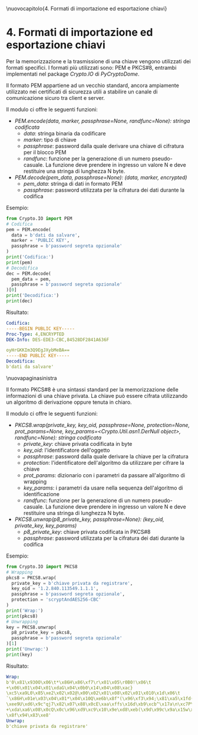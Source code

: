 \nuovocapitolo{4. Formati di importazione ed esportazione chiavi}

# 4. Formati di importazione ed esportazione chiavi
Per la memorizzazione e la trasmissione di una chiave vengono utilizzati dei formati specifici. I formati più utilizzati sono: PEM e PKCS#8, entrambi implementati nel package *Crypto.IO* di *PyCryptoDome*.

Il formato PEM appartiene ad un vecchio standard, ancora ampiamente utilizzato nei certificati di sicurezza utili a stabilire un canale di comunicazione sicuro tra client e server.

Il modulo ci offre le seguenti funzioni:

- *PEM.encode(data, marker, passphrase=None, randfunc=None): stringa codificata*
  - *data*: stringa binaria da codificare
  - *marker*: tipo di chiave
  - *passphrase*: password dalla quale derivare una chiave di cifratura per il blocco PEM
  - *randfunc*: funzione per la generazione di un numero pseudo-casuale. La funzione deve prendere in ingresso un valore N e deve restituire una stringa di lunghezza N byte. 
- *PEM.decode(pem_data, passphrase=None): (data, marker, encrypted)*
  - *pem_data*: stringa di dati in formato PEM
  - *passphrase*: password utilizzata per la cifratura dei dati durante la codifica

Esempio:

```python
from Crypto.IO import PEM
# Codifica
pem = PEM.encode(
  data = b'dati da salvare',
  marker = 'PUBLIC KEY',
  passphrase = b'password segreta opzionale'
)
print('Codifica:')
print(pem)
# Decodifica
dec = PEM.decode(
  pem_data = pem,
  passphrase = b'password segreta opzionale'
)[0]
print('Decodifica:')
print(dec)
```

Risultato:

```yaml
Codifica:
-----BEGIN PUBLIC KEY-----
Proc-Type: 4,ENCRYPTED
DEK-Info: DES-EDE3-CBC,84528DF2841A636F

oyHrGKKIm3Q9EgJXybMeBA==
-----END PUBLIC KEY-----
Decodifica:
b'dati da salvare'
```

\nuovapaginasinistra

Il formato PKCS#8 è una sintassi standard per la memorizzazione delle informazioni di una chiave privata. La chiave può essere cifrata utilizzando un algoritmo di derivazione oppure tenuta in chiaro.

Il modulo ci offre le seguenti funzioni:

- *PKCS8.wrap(private_key, key_oid, passphrase=None, protection=None, prot_params=None, key_params=<Crypto.Util.asn1.DerNull object>, randfunc=None): stringa codificata*
  - *private_key*: chiave privata codificata in byte
  - *key_oid*: l'identificatore dell'oggetto
  - *passphrase*: password dalla quale derivare la chiave per la cifratura
  - *protection*: l'identificatore dell'algoritmo da utilizzare per cifrare la chiave
  - *prot_params*: dizionario con i parametri da passare all'algoritmo di wrapping
  - *key_params*: i parametri da usare nella sequenza dell'algoritmo di identificazione
  - *randfunc*: funzione per la generazione di un numero pseudo-casuale. La funzione deve prendere in ingresso un valore N e deve restituire una stringa di lunghezza N byte.
- *PKCS8.unwrap(p8_private_key, passphrase=None): (key_oid, private_key, key_params)*
  - *p8_private_key*: chiave privata codificata in PKCS#8
  - *passphrase*: password utilizzata per la cifratura dei dati durante la codifica

Esempio:

```python
from Crypto.IO import PKCS8
# Wrapping
pkcs8 = PKCS8.wrap(
  private_key = b'chiave privata da registrare',
  key_oid = '1.2.840.113549.1.1.1',
  passphrase = b'password segreta opzionale',
  protection = 'scryptAndAES256-CBC'
)
print('Wrap:')
print(pkcs8)
# Unwrapping
key = PKCS8.unwrap(
  p8_private_key = pkcs8,
  passphrase = b'password segreta opzionale'
)[1]
print('Unwrap:')
print(key)
```

Risultato:

```yaml
Wrap:
b'0\x81\x930O\x06\t*\x86H\x86\xf7\r\x01\x05\r0B0!\x06\t
+\x06\x01\x04\x01\xdaG\x04\x0b0\x14\x04\x08\xac}
\xc5\xa9L0\x85\xe2\x02\x02@\x00\x02\x01\x08\x02\x01\x010\x1d\x06\t
`\x86H\x01e\x03\x04\x01*\x04\x10Q\xe6b\x8f"(\x96\xf3\x94;\x81\xa5\x1fd(\xfc\x04@\xea\xb4p,?
\xee9U\xd6\x9c"qj7\x82\x07\x88\x0cE\xaa\xffs\x16d\xb9\xcb^\x17a\n\xc7P\xbd
+\xda\xa6\x08\x0cQ\x0c\x96\xd9\xc9\x10\x9e\xd8\xeb(\x9d\x99c\x9a\x15w\xc5\x92U>%/
\x8f\x94\x83\xe8'
Unwrap:
b'chiave privata da registrare'
```
